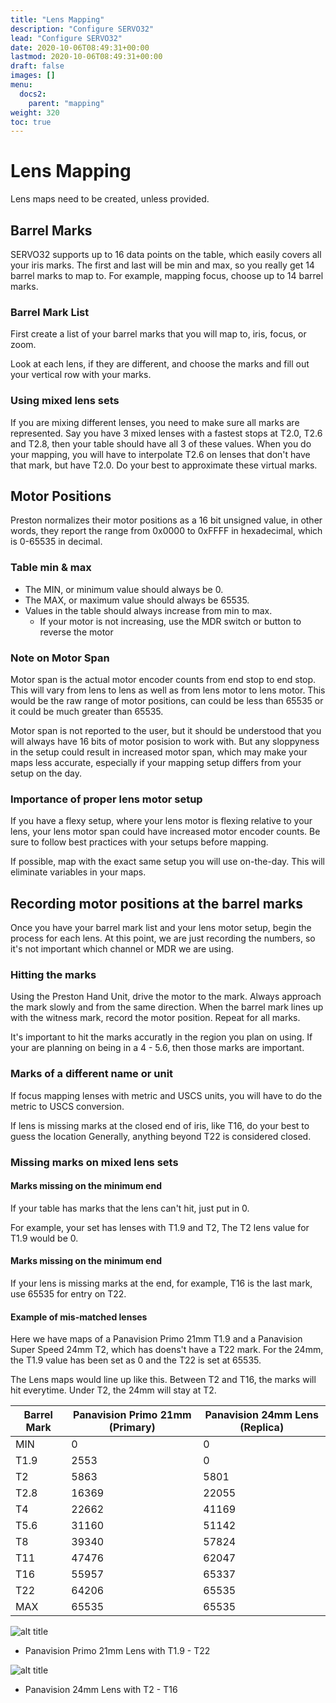 ```yaml
---
title: "Lens Mapping"
description: "Configure SERVO32"
lead: "Configure SERVO32"
date: 2020-10-06T08:49:31+00:00
lastmod: 2020-10-06T08:49:31+00:00
draft: false
images: []
menu:
  docs2:
    parent: "mapping"
weight: 320
toc: true
---
```


# Lens Mapping
Lens maps need to be created, unless provided.

## Barrel Marks
SERVO32 supports up to 16 data points on the table, which easily covers all your iris marks. The first and last will be min and max, so you really get 14 barrel marks to map to. For example, mapping focus, choose up to 14 barrel marks.

### Barrel Mark List
First create a list of your barrel marks that you will map to, iris, focus, or zoom.

Look at each lens, if they are different, and choose the marks and fill out your vertical row with your marks.

### Using mixed lens sets
If you are mixing different lenses, you need to make sure all marks are represented. Say you have 3 mixed lenses with a fastest stops at T2.0, T2.6 and T2.8, then your table should have all 3 of these values. When you do your mapping, you will have to interpolate T2.6 on lenses that don't have that mark, but have T2.0. Do your best to approximate these virtual marks.

## Motor Positions
Preston normalizes their motor positions as a 16 bit unsigned value, in other words, they report the range from 0x0000 to 0xFFFF in hexadecimal, which is 0-65535 in decimal.

### Table min & max
- The MIN, or minimum value should always be 0.
- The MAX, or maximum value should always be 65535.
- Values in the table should always increase from min to max.
  - If your motor is not increasing, use the MDR switch or button to reverse the motor

### Note on Motor Span
Motor span is the actual motor encoder counts from end stop to end stop. This will vary from lens to lens as well as from lens motor to lens motor. This would be the raw range of motor positions, can could be less than 65535 or it could be much greater than 65535.

Motor span is not reported to the user, but it should be understood that you will always have 16 bits of motor posision to work with. But any sloppyness in the setup could result in increased motor span, which may make your maps less accurate, especially if your mapping setup differs from your setup on the day.

### Importance of proper lens motor setup
If you have a flexy setup, where your lens motor is flexing relative to your lens, your lens motor span could have increased motor encoder counts. Be sure to follow best practices with your setups before mapping.

If possible, map with the exact same setup you will use on-the-day. This will eliminate variables in your maps.

## Recording motor positions at the barrel marks
Once you have your barrel mark list and your lens motor setup, begin the process for each lens. At this point, we are just recording the numbers, so it's not important which channel or MDR we are using.

### Hitting the marks
Using the Preston Hand Unit, drive the motor to the mark. Always approach the mark slowly and from the same direction. When the barrel mark lines up with the witness mark, record the motor position. Repeat for all marks.

It's important to hit the marks accuratly in the region you plan on using. If your are planning on being in a 4 - 5.6, then those marks are important.

### Marks of a different name or unit
If focus mapping lenses with metric and USCS units, you will have to do the metric to USCS conversion.

If lens is missing marks at the closed end of iris, like T16, do your best to guess the location Generally, anything beyond T22 is considered closed.

### Missing marks on mixed lens sets

#### Marks missing on the minimum end
If your table has marks that the lens can't hit, just put in 0.

For example, your set has lenses with T1.9 and T2, The T2 lens value for T1.9 would be 0.

#### Marks missing on the minimum end
If your lens is missing marks at the end, for example, T16 is the last mark, use 65535 for entry on T22.

#### Example of mis-matched lenses
Here we have maps of a Panavision Primo 21mm T1.9 and a Panavision Super Speed 24mm T2, which has doens't have a T22 mark. For the 24mm, the T1.9 value has been set as 0 and the T22 is set at 65535.

The Lens maps would line up like this. Between T2 and T16, the marks will hit everytime. Under T2, the 24mm will stay at T2.

| Barrel Mark | Panavision Primo 21mm (Primary) | Panavision 24mm Lens (Replica) |
| ----------- | ------------------- | ------------------- |
| MIN  | 0 | 0 |
| T1.9 | 2553 | 0 |
| T2 | 5863 | 5801 |
| T2.8 | 16369 | 22055 |
| T4 | 22662 | 41169 |
| T5.6 | 31160 | 51142 |
| T8 | 39340 | 57824 |
| T11 | 47476 | 62047 |
| T16 | 55957 | 65337 |
| T22 | 64206 | 65535 |
| MAX | 65535 | 65535 |

<img src="/images/s32/panavisionprimo.png" title="Panavision Primo Lens" alt="alt title"/>

- Panavision Primo 21mm Lens with T1.9 - T22

<img src="/images/s32/panavision24mm.png" title="Panavision 24mm Lens" alt="alt title"/>

- Panavision 24mm Lens with T2 - T16